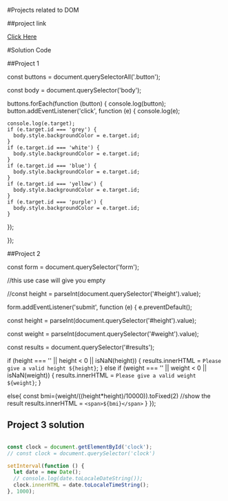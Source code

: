 #Projects related to DOM

##project link

[Click Here](https://stackblitz.com/edit/dom-project-chaiaurcode?file=index.html)

#Solution Code

##Project 1

const buttons = document.querySelectorAll('.button');

const body = document.querySelector('body');

buttons.forEach(function (button) {
  console.log(button);
  button.addEventListener('click', function (e) {
    console.log(e);

    console.log(e.target);
    if (e.target.id === 'grey') {
      body.style.backgroundColor = e.target.id;
    }
    if (e.target.id === 'white') {
      body.style.backgroundColor = e.target.id;
    }
    if (e.target.id === 'blue') {
      body.style.backgroundColor = e.target.id;
    }
    if (e.target.id === 'yellow') {
      body.style.backgroundColor = e.target.id;
    }
    if (e.target.id === 'purple') {
      body.style.backgroundColor = e.target.id;
    }

  });

});


##Project 2

const form = document.querySelector('form');

//this use case will give you empty

//const height = parseInt(document.querySelector('#height').value);

form.addEventListener('submit', function (e) {
  e.preventDefault();

  const height = parseInt(document.querySelector('#height').value);

  const weight = parseInt(document.querySelector('#weight').value);

  const results = document.querySelector('#results');

  if (height === '' || height < 0 || isNaN(height)) {
    results.innerHTML = `Please give a valid height ${height}`;
  }
  else if (weight === '' || weight < 0 || isNaN(weight)) {
    results.innerHTML = `Please give a valid weight ${weight}`;
  }
  
  else{
    const bmi=(weight/((height*height)/10000)).toFixed(2)
    //show the result
    results.innerHTML = `<span>${bmi}</span>`
  }
});


## Project 3 solution

```javascript

const clock = document.getElementById('clock');
// const clock = document.querySelector('clock')

setInterval(function () {
  let date = new Date();
  // console.log(date.toLocaleDateString());
  clock.innerHTML = date.toLocaleTimeString();
}, 1000);
